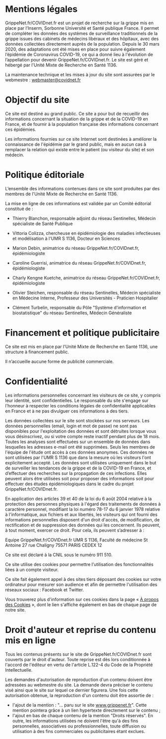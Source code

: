 # Mentions légales

GrippeNet.fr/COVIDnet.fr est un projet de recherche sur la grippe mis en place par l’Inserm, Sorbonne Université et Santé publique France. Il permet de compléter les données des systèmes de surveillance traditionnels de la grippe issues des cabinets de médecins libéraux et des hôpitaux, avec des données collectées directement auprès de la population. Depuis le 30 mars 2020, des adaptations ont été mises en place pour suivre également l’épidémie de Coronavirus COVID-19, ce qui a donné lieu à l'évolution de l’appellation pour devenir GrippeNet.fr/COVIDnet.fr. Le site est géré et hébergé par l'Unité Mixte de Recherche en Santé 1136.

La maintenance technique et les mises à jour du site sont assurées par le webmestre : webmaster@covidnet.fr


# Objectif du site

Ce site est destiné au grand public. Ce site a pour but de recueillir des informations concernant la situation de la grippe et de la COVID-19 en France, et de fournir à la population française des informations concernant ces épidémies.

Les informations fournies sur ce site Internet sont destinées à améliorer la connaissance de l'épidémie par le grand public, mais en aucun cas à remplacer la relation qui existe entre le patient (ou visiteur du site) et son médecin.


# Politique éditoriale

L’ensemble des informations contenues dans ce site sont produites par des membres de l'Unité Mixte de Recherche en Santé 1136.

La mise en ligne de ces informations est validée par un Comité éditorial constitué de :

- Thierry Blanchon, responsable adjoint du réseau Sentinelles, Médecin spécialiste de Santé Publique

- Vittoria Colizza, chercheuse en épidémiologie des maladies infectieuses et modélisation à l'UMR S 1136, Docteur en Sciences

- Marion Debin, animatrice du réseau GrippeNet.fr/COVIDnet.fr, épidémiologiste

- Caroline Guerrisi, animatrice du réseau GrippeNet.fr/COVIDnet.fr, épidémiologiste

- Charly Kengne Kuetche, animatrice du réseau GrippeNet.fr/COVIDnet.fr, épidémiologiste

- Olivier Steichen, responsable du réseau Sentinelles, Médecin spécialiste en Médecine Interne, Professeur des Universités - Praticien Hospitalier

- Clément Turbelin, responsable du Pôle "Système d'information et biostatistique" du réseau Sentinelles, Médecin Généraliste


# Financement et politique publicitaire

Ce site est mis en place par l'Unité Mixte de Recherche en Santé 1136, une structure à financement public.

Il n’accueille aucune forme de publicité commerciale.


# Confidentialité

Les informations personnelles concernant les visiteurs de ce site, y compris leur identité, sont confidentielles. Le responsable du site s'engage sur l'honneur à respecter les conditions légales de confidentialité applicables en France et à ne pas divulguer ces informations à des tiers.

Les données collectées sur le site sont stockées sur nos serveurs. Les données personnelles (email, login et mot de passe) ne sont pas disponibles pour l'exploitation des données et sont détruites lorsque vous vous désinscrivez, ou si votre compte reste inactif pendant plus de 18 mois. Toutes les analyses sont effectuées sur un ensemble de données dans lesquelles les adresses e-mail ont été supprimées. Seuls les membres de l'équipe de l'étude ont accès à ces données anonymes. Ces données ne sont utilisées par l'UMR S 1136 que dans la mesure où les visiteurs l'ont explicitement accepté. Les données sont utilisées uniquement dans le but de surveiller les tendances de la grippe et de la COVID-19 en France, et d’effectuer des recherches sur la propagation de ces infections. Elles peuvent alors être utilisées soit pour proposer des informations soit pour effectuer des études épidémiologiques dans le cadre du projet  GrippeNet.fr/COVIDnet.fr.

En application des articles 39 et 40 de la loi du 6 août 2004 relative à la protection des personnes physiques à l'égard des traitements de données à caractère personnel, modifiant la loi numéro 78-17 du 6 janvier 1978 relative à l'informatique, aux fichiers et aux libertés, les visiteurs qui ont fourni des informations personnelles disposent d'un droit d'accès, de modification, de rectification et de suppression des données qui les concernent. Ils peuvent, à tout moment, exercer ce droit. Pour cela, ils peuvent s’adresser à :

Equipe GrippeNet.fr/COVIDnet.fr
UMR S 1136, Faculté de médecine St Antoine
27 rue Chaligny
75571 PARIS CEDEX 12

Ce site est déclaré à la CNIL sous le numéro 911 510.

Ce site utilise des cookies pour permettre l'utilisation des fonctionnalités liées à un compte visiteur.

Ce site fait également appel à des sites tiers déposant des cookies sur votre ordinateur pour mesurer son audience et afin de permettre l'utilisation des réseaux sociaux : Facebook et Twitter. 

Vous trouverez plus d'information sur ces cookies dans la page « [À propos des Cookies](/cookies) », dont le lien s'affiche également en bas de chaque page de notre site.


# Droit d'auteur et reprise du contenu mis en ligne

Tous les contenus présents sur le site de GrippeNet.fr/COVIDnet.fr sont couverts par le droit d'auteur. Toute reprise est dès lors conditionnée à l'accord de l'éditeur en vertu de l'article L.122-4 du Code de la Propriété Intellectuelle.

Les demandes d'autorisation de reproduction d'un contenu doivent être adressées au webmestre du site. La demande devra préciser le contenu visé ainsi que le site sur lequel ce dernier figurera. Une fois cette autorisation obtenue, la reproduction d'un contenu doit être assortie de :

- l'ajout de la mention : "... paru sur le site www.grippenet.fr". Cette mention pointera grâce à un lien hypertexte directement sur le contenu ;
- l'ajout en bas de chaque contenu de la mention "Droits réservés".
En outre, les informations utilisées ne doivent l'être qu'à des fins personnelles, associatives ou professionnelles, toute diffusion ou utilisation à des fins commerciales ou publicitaires étant exclues.
